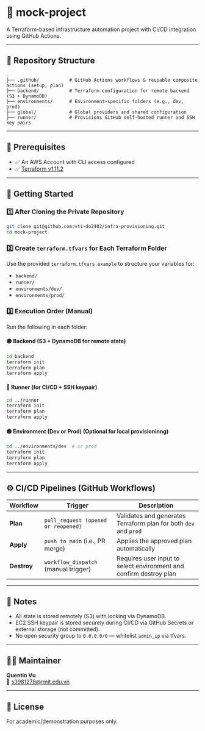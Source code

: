 # 🧪 mock-project

A Terraform-based infrastructure automation project with CI/CD integration using GitHub Actions.

---

## 📁 Repository Structure

```
.
├── .github/           # GitHub Actions workflows & reusable composite actions (setup, plan)
├── backend/           # Terraform configuration for remote backend (S3 + DynamoDB)
├── environments/      # Environment-specific folders (e.g., dev, prod)
├── global/            # Global providers and shared configuration
├── runner/            # Provisions GitHub self-hosted runner and SSH key pairs
```

---

## 🔧 Prerequisites

- ✅ An AWS Account with CLI access configured
- ✅ [Terraform v1.11.2](https://releases.hashicorp.com/terraform/1.11.2)

---

## 🚀 Getting Started

### 1️⃣ After Cloning the Private Repository

```bash
git clone git@github.com:vti-do2402/infra-provisioning.git
cd mock-project
```

### 2️⃣ Create `terraform.tfvars` for Each Terraform Folder

Use the provided `terraform.tfvars.example` to structure your variables for:

- `backend/`
- `runner/`
- `environments/dev/`
- `environments/prod/`

### 3️⃣ Execution Order (Manual)

Run the following in each folder:

#### 🟣 Backend (S3 + DynamoDB for remote state)

```bash
cd backend
terraform init
terraform plan
terraform apply
```

#### 🔵 Runner (for CI/CD + SSH keypair)

```bash
cd ../runner
terraform init
terraform plan
terraform apply
```

#### 🟢 Environment (Dev or Prod) (Optional for local provisioninng)

```bash
cd ../environments/dev  # or prod
terraform init
terraform plan
terraform apply
```

---

## ⚙️ CI/CD Pipelines (GitHub Workflows)

| Workflow    | Trigger                              | Description                                                        |
| ----------- | ------------------------------------ | ------------------------------------------------------------------ |
| **Plan**    | `pull_request (opened or reopened)`  | Validates and generates Terraform plan for both `dev` and `prod`   |
| **Apply**   | `push to main` (i.e., PR merge)      | Applies the approved plan automatically                            |
| **Destroy** | `workflow_dispatch` (manual trigger) | Requires user input to select environment and confirm destroy plan |

---

## 📝 Notes

- All state is stored remotely (S3) with locking via DynamoDB.
- EC2 SSH keypair is stored securely during CI/CD via GitHub Secrets or external storage (not committed).
- No open security group to `0.0.0.0/0` — whitelist `admin_ip` via tfvars.

---

## 🧑‍💻 Maintainer

**Quentin Vu**  
📧 s3981278@rmit.edu.vn

---

## 📄 License

For academic/demonstration purposes only.
